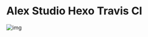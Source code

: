 # Alex Studio Hexo Travis CI

![img](https://travis-ci.org/alexwan02/alexwan02.github.io.svg?branch=hexo)
